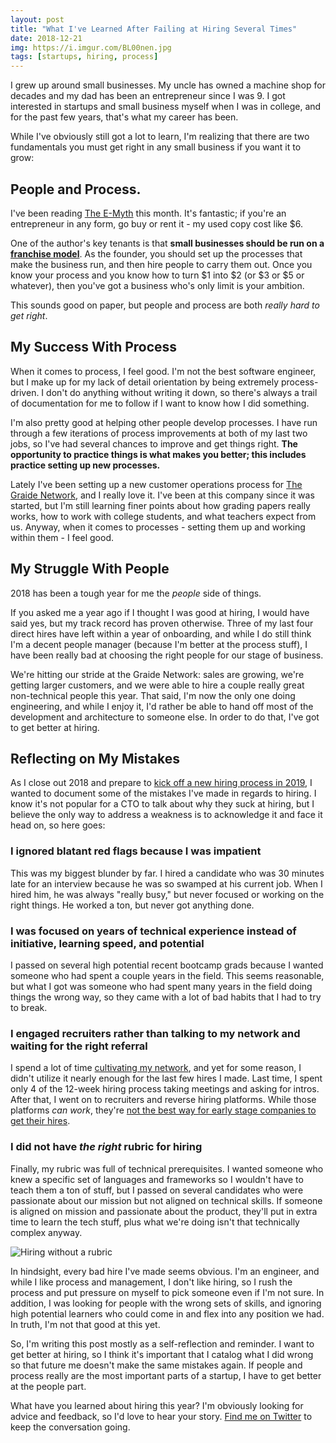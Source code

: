 ```yaml
---
layout: post
title: "What I've Learned After Failing at Hiring Several Times"
date: 2018-12-21
img: https://i.imgur.com/BL00nen.jpg
tags: [startups, hiring, process]
---
```


I grew up around small businesses. My uncle has owned a machine shop for decades and my dad has been an entrepreneur since I was 9. I got interested in startups and small business myself when I was in college, and for the past few years, that's what my career has been.

While I've obviously still got a lot to learn, I'm realizing that there are two fundamentals you must get right in any small business if you want it to grow:

## People and Process.

I've been reading [The E-Myth](https://amzn.to/2GykrCL) this month. It's fantastic; if you're an entrepreneur in any form, go buy or rent it - my used copy cost like $6.

One of the author's key tenants is that **small businesses should be run on a [franchise model](https://www.cleanlink.com/cp/article/Learn-The-Franchise-Model-From-The-E-Myth-Revisited--19087)**. As the founder, you should set up the processes that make the business run, and then hire people to carry them out. Once you know your process and you know how to turn $1 into $2 (or $3 or $5 or whatever), then you've got a business who's only limit is your ambition.

This sounds good on paper, but people and process are both _really hard to get right_.

## My Success With Process

When it comes to process, I feel good. I'm not the best software engineer, but I make up for my lack of detail orientation by being extremely process-driven. I don't do anything without writing it down, so there's always a trail of documentation for me to follow if I want to know how I did something.

I'm also pretty good at helping other people develop processes. I have run through a few iterations of process improvements at both of my last two jobs, so I've had several chances to improve and get things right. **The opportunity to practice things is what makes you better; this includes practice setting up new processes.**

Lately I've been setting up a new customer operations process for [The Graide Network](https://www.thegraidenetwork.com/), and I really love it. I've been at this company since it was started, but I'm still learning finer points about how grading papers really works, how to work with college students, and what teachers expect from us. Anyway, when it comes to processes - setting them up and working within them - I feel good.

## My Struggle With People

2018 has been a tough year for me the _people_ side of things.

If you asked me a year ago if I thought I was good at hiring, I would have said yes, but my track record has proven otherwise. Three of my last four direct hires have left within a year of onboarding, and while I do still think I'm a decent people manager (because I'm better at the process stuff), I have been really bad at choosing the right people for our stage of business.

We're hitting our stride at the Graide Network: sales are growing, we're getting larger customers, and we were able to hire a couple really great non-technical people this year. That said, I'm now the only one doing engineering, and while I enjoy it, I'd rather be able to hand off most of the development and architecture to someone else. In order to do that, I've got to get better at hiring.

## Reflecting on My Mistakes

As I close out 2018 and prepare to [kick off a new hiring process in 2019](https://github.com/thegraidenetwork/job-openings), I wanted to document some of the mistakes I've made in regards to hiring. I know it's not popular for a CTO to talk about why they suck at hiring, but I believe the only way to address a weakness is to acknowledge it and face it head on, so here goes:

### I ignored blatant red flags because I was impatient

This was my biggest blunder by far. I hired a candidate who was 30 minutes late for an interview because he was so swamped at his current job. When I hired him, he was always "really busy," but never focused or working on the right things. He worked a ton, but never got anything done.

### I was focused on years of technical experience instead of initiative, learning speed, and potential

I passed on several high potential recent bootcamp grads because I wanted someone who had spent a couple years in the field. This seems reasonable, but what I got was someone who had spent many years in the field doing things the wrong way, so they came with a lot of bad habits that I had to try to break.

### I engaged recruiters rather than talking to my network and waiting for the right referral

I spend a lot of time [cultivating my network](https://www.karllhughes.com/posts/the-key-to-networking-keeping-in-touch), and yet for some reason, I didn't utilize it nearly enough for the last few hires I made. Last time, I spent only 4 of the 12-week hiring process taking meetings and asking for intros. After that, I went on to recruiters and reverse hiring platforms. While those platforms _can work_, they're [not the best way for early stage companies to get their hires](https://blog.ycombinator.com/how-to-hire-your-first-engineer/).

### I did not have _the right_ rubric for hiring

Finally, my rubric was full of technical prerequisites. I wanted someone who knew a specific set of languages and frameworks so I wouldn't have to teach them a ton of stuff, but I passed on several candidates who were passionate about our mission but not aligned on technical skills. If someone is aligned on mission and passionate about the product, they'll put in extra time to learn the tech stuff, plus what we're doing isn't that technically complex anyway.

![Hiring without a rubric](https://i.imgur.com/ifKE2JM.jpg)

In hindsight, every bad hire I've made seems obvious. I'm an engineer, and while I like process and management, I don't like hiring, so I rush the process and put pressure on myself to pick someone even if I'm not sure. In addition, I was looking for people with the wrong sets of skills, and ignoring high potential learners who could come in and flex into any position we had. In truth, I'm not that good at this yet.

So, I'm writing this post mostly as a self-reflection and reminder. I want to get better at hiring, so I think it's important that I catalog what I did wrong so that future me doesn't make the same mistakes again. If people and process really are the most important parts of a startup, I have to get better at the people part.

What have you learned about hiring this year? I'm obviously looking for advice and feedback, so I'd love to hear your story. [Find me on Twitter](https://twitter.com/karllhughes) to keep the conversation going.
